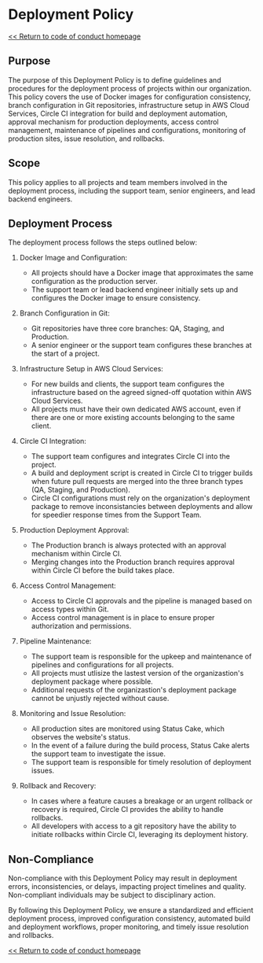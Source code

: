# Deployment Policy

[<< Return to code of conduct homepage](https://github.com/383Project/engineering-code-of-conduct)

## Purpose

The purpose of this Deployment Policy is to define guidelines and procedures for the deployment process of projects within our organization. This policy covers the use of Docker images for configuration consistency, branch configuration in Git repositories, infrastructure setup in AWS Cloud Services, Circle CI integration for build and deployment automation, approval mechanism for production deployments, access control management, maintenance of pipelines and configurations, monitoring of production sites, issue resolution, and rollbacks.

## Scope

This policy applies to all projects and team members involved in the deployment process, including the support team, senior engineers, and lead backend engineers.

## Deployment Process

The deployment process follows the steps outlined below:

1. Docker Image and Configuration:
   - All projects should have a Docker image that approximates the same configuration as the production server.
   - The support team or lead backend engineer initially sets up and configures the Docker image to ensure consistency.

2. Branch Configuration in Git:
   - Git repositories have three core branches: QA, Staging, and Production.
   - A senior engineer or the support team configures these branches at the start of a project.

3. Infrastructure Setup in AWS Cloud Services:
   - For new builds and clients, the support team configures the infrastructure based on the agreed signed-off quotation within AWS Cloud Services.
   - All projects must have their own dedicated AWS account, even if there are one or more existing accounts belonging to the same client.

4. Circle CI Integration:
   - The support team configures and integrates Circle CI into the project.
   - A build and deployment script is created in Circle CI to trigger builds when future pull requests are merged into the three branch types (QA, Staging, and Production).
   - Circle CI configurations must rely on the organization's deployment package to remove inconsistancies between deployments and allow for speedier response times from the Support Team.

5. Production Deployment Approval:
   - The Production branch is always protected with an approval mechanism within Circle CI.
   - Merging changes into the Production branch requires approval within Circle CI before the build takes place.

6. Access Control Management:
   - Access to Circle CI approvals and the pipeline is managed based on access types within Git.
   - Access control management is in place to ensure proper authorization and permissions.

7. Pipeline Maintenance:
   - The support team is responsible for the upkeep and maintenance of pipelines and configurations for all projects.
   - All projects must utlisize the lastest version of the organizastion's deployment package where possible.
   - Additional requests of the organizastion's deployment package cannot be unjustly rejected without cause.

8. Monitoring and Issue Resolution:
   - All production sites are monitored using Status Cake, which observes the website's status.
   - In the event of a failure during the build process, Status Cake alerts the support team to investigate the issue.
   - The support team is responsible for timely resolution of deployment issues.

9. Rollback and Recovery:
   - In cases where a feature causes a breakage or an urgent rollback or recovery is required, Circle CI provides the ability to handle rollbacks.
   - All developers with access to a git repository have the ability to initiate rollbacks within Circle CI, leveraging its deployment history.

## Non-Compliance

Non-compliance with this Deployment Policy may result in deployment errors, inconsistencies, or delays, impacting project timelines and quality. Non-compliant individuals may be subject to disciplinary action.

By following this Deployment Policy, we ensure a standardized and efficient deployment process, improved configuration consistency, automated build and deployment workflows, proper monitoring, and timely issue resolution and rollbacks.

[<< Return to code of conduct homepage](https://github.com/383Project/engineering-code-of-conduct)
